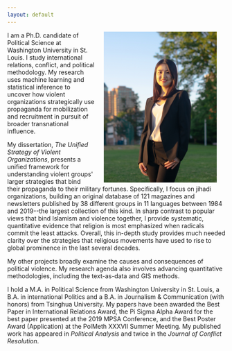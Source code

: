 ```yaml
---
layout: default
---
```


<img align="right" src="files/portrait2.jpg" hspace="20"  width="261" height="348" >

<p>I am a Ph.D. candidate of Political Science at Washington University in St. Louis. I study international relations, conflict, and political methodology. My research uses machine learning and statistical inference to uncover how violent organizations strategically use propaganda for mobilization and recruitment in pursuit of broader transnational influence.</p>

<p>My dissertation, <i>The Unified Strategy of Violent Organizations</i>, presents a unified framework for understanding violent groups' larger strategies that bind their propaganda to their military fortunes. Specifically, I focus on jihadi organizations, building an original database of 121 magazines and newsletters published by 38 different groups in 11 languages between 1984 and 2019--the largest collection of this kind. In sharp contrast to popular views that bind Islamism and violence together, I provide systematic, quantitative evidence that religion is most emphasized when radicals commit the least attacks. Overall, this in-depth study provides much needed clarity over the strategies that religious movements have used to rise to global prominence in the last several decades.</p>

<p>My other projects broadly examine the causes and consequences of political violence. My research agenda also involves advancing quantitative methodologies, including the text-as-data and GIS methods.</p>

<p>I hold a M.A. in Political Science from Washington University in St. Louis, a B.A. in international Politics and a B.A. in Journalism & Communication (with honors) from Tsinghua University. My papers have been awarded the Best Paper in International Relations Award, the Pi Sigma Alpha Award for the best paper presented at the 2019 MPSA Conference, and the Best Poster Award (Application) at the PolMeth XXXVII Summer Meeting. My published work has appeared in <i>Political Analysis</i> and twice in the <i>Journal of Conflict Resolution</i>.</p>